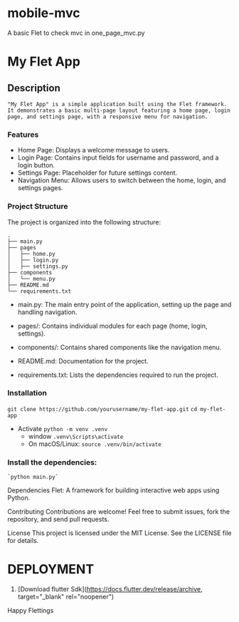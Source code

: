 # mobile-mvc
A basic Flet to check mvc in one_page_mvc.py

# My Flet App
## Description
    "My Flet App" is a simple application built using the Flet framework. It demonstrates a basic multi-page layout featuring a home page, login page, and settings page, with a responsive menu for navigation.

### Features
-   Home Page: Displays a welcome message to users.
-   Login Page: Contains input fields for username and password, and a login button.
-   Settings Page: Placeholder for future settings content.
-   Navigation Menu: Allows users to switch between the home, login, and settings pages.

### Project Structure
The project is organized into the following structure:

```plaintext
.
├── main.py
├── pages
│   ├── home.py
│   ├── login.py
│   ├── settings.py
├── components
│   └── menu.py
├── README.md
└── requirements.txt
```
-    main.py: The main entry point of the application, setting up the page and handling navigation.
-   pages/: Contains individual modules for each page (home, login, settings).
-   components/: Contains shared components like the navigation menu.

-   README.md: Documentation for the project.
-   requirements.txt: Lists the dependencies required to run the project.

### Installation
`git clone https://github.com/yourusername/my-flet-app.git`
`cd my-flet-app`

-   Activate
    `python -m venv .venv`
    -   window
        `.venv\Scripts\activate`
    -   On macOS/Linux:
        `source .venv/bin/activate`

### Install the dependencies:
    `python main.py`

Dependencies
Flet: A framework for building interactive web apps using Python.

Contributing
Contributions are welcome! Feel free to submit issues, fork the repository, and send pull requests.

License
This project is licensed under the MIT License. See the LICENSE file for details.

# DEPLOYMENT
1.  [Download flutter Sdk](https://docs.flutter.dev/release/archive, target="_blank" rel="noopener")

Happy Flettings